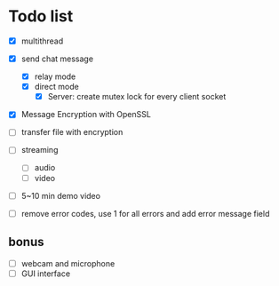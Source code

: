 # Todo list

- [x] multithread
- [x] send chat message
    - [x] relay mode
    - [x] direct mode
        - [x] Server: create mutex lock for every client socket
- [x] Message Encryption with OpenSSL
- [ ] transfer file with encryption
- [ ] streaming
    - [ ] audio
    - [ ] video
- [ ] 5~10 min demo video

- [ ] remove error codes, use 1 for all errors and add error message field

## bonus

- [ ] webcam and microphone
- [ ] GUI interface
